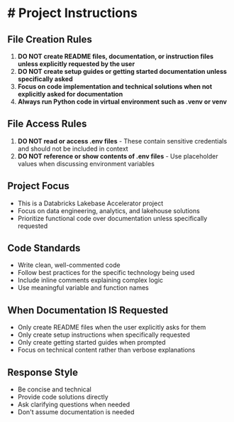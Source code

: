 # # Project Instructions

## File Creation Rules
1. **DO NOT create README files, documentation, or instruction files unless explicitly requested by the user**
2. **DO NOT create setup guides or getting started documentation unless specifically asked**
3. **Focus on code implementation and technical solutions when not explicitly asked for documentation**
4. **Always run Python code in virtual environment such as .venv or venv**

## File Access Rules
1. **DO NOT read or access .env files** - These contain sensitive credentials and should not be included in context
2. **DO NOT reference or show contents of .env files** - Use placeholder values when discussing environment variables

## Project Focus
- This is a Databricks Lakebase Accelerator project
- Focus on data engineering, analytics, and lakehouse solutions
- Prioritize functional code over documentation unless specifically requested

## Code Standards
- Write clean, well-commented code
- Follow best practices for the specific technology being used
- Include inline comments explaining complex logic
- Use meaningful variable and function names

## When Documentation IS Requested
- Only create README files when the user explicitly asks for them
- Only create setup instructions when specifically requested
- Only create getting started guides when prompted
- Focus on technical content rather than verbose explanations

## Response Style
- Be concise and technical
- Provide code solutions directly
- Ask clarifying questions when needed
- Don't assume documentation is needed
